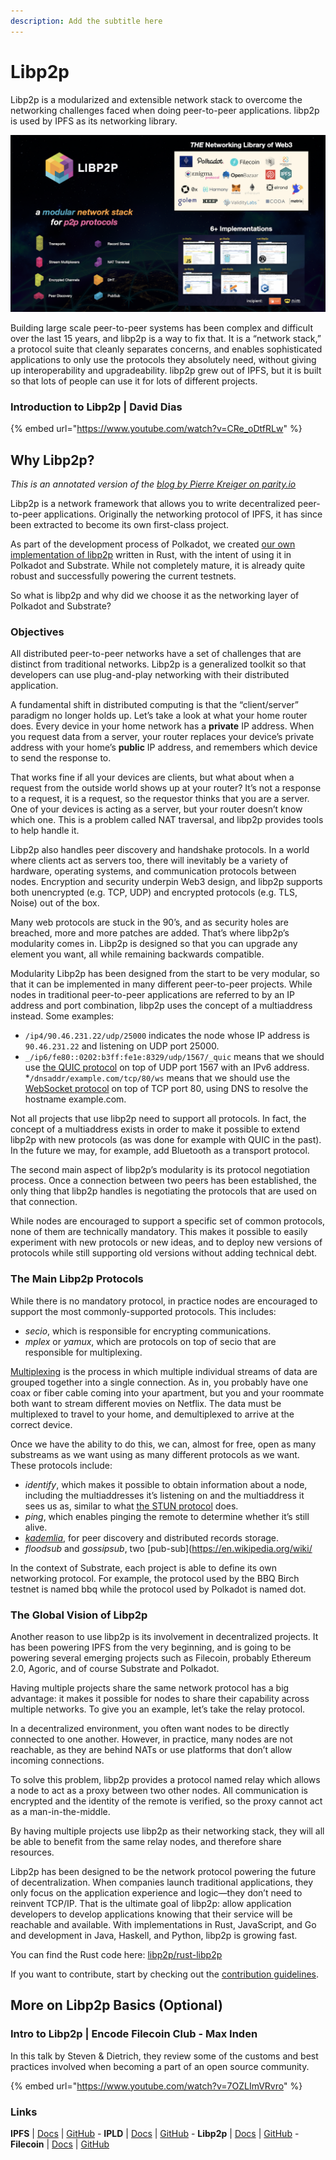```yaml
---
description: Add the subtitle here
---
```


# Libp2p

Libp2p is a modularized and extensible network stack to overcome the networking challenges faced when doing peer-to-peer applications. libp2p is used by IPFS as its networking library.

![](<../.gitbook/assets/image (7) (1).png>)

Building large scale peer-to-peer systems has been complex and difficult over the last 15 years, and libp2p is a way to fix that. It is a “network stack,” a protocol suite that cleanly separates concerns, and enables sophisticated applications to only use the protocols they absolutely need, without giving up interoperability and upgradeability. libp2p grew out of IPFS, but it is built so that lots of people can use it for lots of different projects.

### Introduction to Libp2p | David Dias

{% embed url="https://www.youtube.com/watch?v=CRe_oDtfRLw" %}

## Why Libp2p?

_This is an annotated version of the_ [_blog by Pierre Kreiger on parity.io_](https://www.parity.io/blog/why-libp2p)

Libp2p is a network framework that allows you to write decentralized peer-to-peer applications. Originally the networking protocol of IPFS, it has since been extracted to become its own first-class project.

As part of the development process of Polkadot, we created [our own implementation of libp2p](https://github.com/libp2p/rust-libp2p) written in Rust, with the intent of using it in Polkadot and Substrate. While not completely mature, it is already quite robust and successfully powering the current testnets.

So what is libp2p and why did we choose it as the networking layer of Polkadot and Substrate?

### Objectives

All distributed peer-to-peer networks have a set of challenges that are distinct from traditional networks. Libp2p is a generalized toolkit so that developers can use plug-and-play networking with their distributed application.

A fundamental shift in distributed computing is that the “client/server” paradigm no longer holds up. Let’s take a look at what your home router does. Every device in your home network has a **private** IP address. When you request data from a server, your router replaces your device’s private address with your home’s **public** IP address, and remembers which device to send the response to.

That works fine if all your devices are clients, but what about when a request from the outside world shows up at your router? It’s not a response to a request, it is a request, so the requestor thinks that you are a server. One of your devices is acting as a server, but your router doesn’t know which one. This is a problem called NAT traversal, and libp2p provides tools to help handle it.

Libp2p also handles peer discovery and handshake protocols. In a world where clients act as servers too, there will inevitably be a variety of hardware, operating systems, and communication protocols between nodes. Encryption and security underpin Web3 design, and libp2p supports both unencrypted (e.g. TCP, UDP) and encrypted protocols (e.g. TLS, Noise) out of the box.

Many web protocols are stuck in the 90’s, and as security holes are breached, more and more patches are added. That’s where libp2p’s modularity comes in. Libp2p is designed so that you can upgrade any element you want, all while remaining backwards compatible.

Modularity Libp2p has been designed from the start to be very modular, so that it can be implemented in many different peer-to-peer projects. While nodes in traditional peer-to-peer applications are referred to by an IP address and port combination, libp2p uses the concept of a multiaddress instead. Some examples:

* `/ip4/90.46.231.22/udp/25000` indicates the node whose IP address is `90.46.231.22` and listening on UDP port 25000.
* `_/ip6/fe80::0202:b3ff:fe1e:8329/udp/1567/_quic` means that we should use [the QUIC protocol](https://en.wikipedia.org/wiki/QUIC) on top of UDP port 1567 with an IPv6 address. \*`/dnsaddr/example.com/tcp/80/ws` means that we should use the [WebSocket protocol](https://en.wikipedia.org/wiki/WebSocket) on top of TCP port 80, using DNS to resolve the hostname example.com.

Not all projects that use libp2p need to support all protocols. In fact, the concept of a multiaddress exists in order to make it possible to extend libp2p with new protocols (as was done for example with QUIC in the past). In the future we may, for example, add Bluetooth as a transport protocol.

The second main aspect of libp2p’s modularity is its protocol negotiation process. Once a connection between two peers has been established, the only thing that libp2p handles is negotiating the protocols that are used on that connection.

While nodes are encouraged to support a specific set of common protocols, none of them are technically mandatory. This makes it possible to easily experiment with new protocols or new ideas, and to deploy new versions of protocols while still supporting old versions without adding technical debt.

### The Main Libp2p Protocols

While there is no mandatory protocol, in practice nodes are encouraged to support the most commonly-supported protocols. This includes:

* _secio_, which is responsible for encrypting communications.
* _mplex_ or _yamux_, which are protocols on top of secio that are responsible for multiplexing.

[Multiplexing](https://en.wikipedia.org/wiki/Multiplexing) is the process in which multiple individual streams of data are grouped together into a single connection. As in, you probably have one coax or fiber cable coming into your apartment, but you and your roommate both want to stream different movies on Netflix. The data must be multiplexed to travel to your home, and demultiplexed to arrive at the correct device.

Once we have the ability to do this, we can, almost for free, open as many substreams as we want using as many different protocols as we want. These protocols include:

* _identify_, which makes it possible to obtain information about a node, including the multiaddresses it’s listening on and the multiaddress it sees us as, similar to what [the STUN protocol](https://en.wikipedia.org/wiki/STUN) does.
* _ping_, which enables pinging the remote to determine whether it’s still alive.
* [_kademlia_](https://en.wikipedia.org/wiki/Kademlia), for peer discovery and distributed records storage.
* _floodsub_ and _gossipsub_, two \[pub-sub]\(https://en.wikipedia.org/wiki/

In the context of Substrate, each project is able to define its own networking protocol. For example, the protocol used by the BBQ Birch testnet is named bbq while the protocol used by Polkadot is named dot.

### The Global Vision of Libp2p

Another reason to use libp2p is its involvement in decentralized projects. It has been powering IPFS from the very beginning, and is going to be powering several emerging projects such as Filecoin, probably Ethereum 2.0, Agoric, and of course Substrate and Polkadot.

Having multiple projects share the same network protocol has a big advantage: it makes it possible for nodes to share their capability across multiple networks. To give you an example, let’s take the relay protocol.

In a decentralized environment, you often want nodes to be directly connected to one another. However, in practice, many nodes are not reachable, as they are behind NATs or use platforms that don’t allow incoming connections.

To solve this problem, libp2p provides a protocol named relay which allows a node to act as a proxy between two other nodes. All communication is encrypted and the identity of the remote is verified, so the proxy cannot act as a man-in-the-middle.

By having multiple projects use libp2p as their networking stack, they will all be able to benefit from the same relay nodes, and therefore share resources.

Libp2p has been designed to be the network protocol powering the future of decentralization. When companies launch traditional applications, they only focus on the application experience and logic—they don’t need to reinvent TCP/IP. That is the ultimate goal of libp2p: allow application developers to develop applications knowing that their service will be reachable and available. With implementations in Rust, JavaScript, and Go and development in Java, Haskell, and Python, libp2p is growing fast.

You can find the Rust code here: [libp2p/rust-libp2p](https://github.com/libp2p/rust-libp2p)

If you want to contribute, start by checking out the [contribution guidelines](https://github.com/ipfs/community/blob/master/CONTRIBUTING.md).

## More on Libp2p Basics (Optional)

### Intro to Libp2p | Encode Filecoin Club - Max Inden

In this talk by Steven & Dietrich, they review some of the customs and best practices involved when becoming a part of an open source community.

{% embed url="https://www.youtube.com/watch?v=7OZLImVRvro" %}

### Links

**IPFS** | [Docs](https://docs.ipfs.io) | [GitHub](https://github.com/ipfs) - **IPLD** | [Docs](https://ipld.io/docs/) | [GitHub](https://github.com/ipld) - **Libp2p** | [Docs](https://docs.libp2p.io) | [GitHub](https://github.com/libp2p) - **Filecoin** | [Docs](https://docs.filecoin.io) | [GitHub](https://github.com/filecoin-project)
